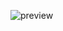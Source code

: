 ![preview](https://user-images.githubusercontent.com/39852038/129073100-f7468850-7288-4cbe-b5a9-b783c9112205.png)
